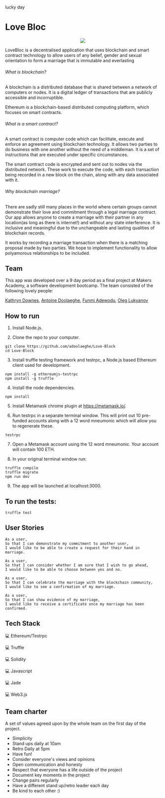 lucky day
# Love Bloc

<p align="center">
  <img src="https://media.giphy.com/media/l378xsJp3Yw4zYiJ2/giphy.gif" />
</p>


LoveBloc is a decentralised application that uses blockchain and smart contract technology to allow users of any belief, gender and sexual orientation to form a marriage that is immutable and everlasting


###### What is blockchain?
A blockchain is a distributed database that is shared between a network of computers or nodes. It is a digital ledger of transactions that are publicly accessible and incorruptible.

Ethereum is a blockchain-based distributed computing platform, which focuses on smart contracts.
###### What is a smart contract?
A smart contract is computer code which can facilitate, execute and enforce an agreement using blockchain technology. It allows two parties to do business with one another without the need of a middleman. It is a set of instructions that are executed under specific circumstances.

The smart contract code is encrypted and sent out to nodes via the distributed network. These work to execute the code, with each transaction being recorded in a new block on the chain, along with any data associated with it. 
###### Why blockchain marriage?
There are sadly still many places in the world where certain groups cannot demonstrate their love and commitment through a legal marriage contract. Our app allows anyone to create a marriage with their partner in any location(as long as there is internet!) and without any state interference. It is inclusive and meaningful due to the unchangeable and lasting qualities of blockchain records.

It works by recording a marriage transaction when there is a matching proposal made by two parties.
We hope to implement functionality to allow polyamorous relationships to be included.

## Team
This app was developed over a 9 day period as a final project at Makers Academy, a software development bootcamp. The team consisted of the following lovely people:

[Kathryn Downes](https://github.com/kitkat119), [Antoine Doolaeghe](https://github.com/adoolaeghe), [Funmi Adewodu](https://github.com/funmia), [Oleg Lukyanov](https://github.com/oleglukyanov)


## How to run
1. Install Node.js.

2. Clone the repo to your computer.
```
git clone https://github.com/adoolaeghe/Love-Block
cd Love-Block
```

3. Install truffle testing framework and testrpc, a Node.js based Ethereum client used for development.
```
npm install -g ethereumjs-testrpc
npm install -g truffle
```

4. Install the node dependencies.
```
npm install
```

5. Install Metamask chrome plugin at https://metamask.io/.

6. Run testrpc in a separate terminal window. This will print out 10 pre-funded accounts along with a 12 word mneumonic which will allow you to regenerate these.
```
testrpc
```

7. Open a Metamask account using the 12 word mneumonic. Your account will contain 100 ETH.

8. In your original terminal window run:
```
truffle compile
truffle migrate
npm run dev
```
9. The app will be launched at localhost:3000.


## To run the tests:
```
truffle test
```

## User Stories

```
As a user,
So that I can demonstrate my commitment to another user,
I would like to be able to create a request for their hand in marriage.

As a user,
So that I can consider whether I am sure that I wish to go ahead,
I would like to be able to choose between yes and no.

As a user,
So that I can celebrate the marriage with the blockchain community,
I would like to see a confirmation of my marriage.

As a user,
So that I can show evidence of my marriage,
I would like to receive a certificate once my marriage has been confirmed.
```

## Tech Stack

:computer: Ethereum/Testrpc

:computer: Truffle

:computer: Solidity

:computer: Javascript

:computer: Jade

:computer: Web3.js

## Team charter

A set of values agreed upon by the whole team on the first day of the project.

* Simplicity
* Stand ups daily at 10am
* Retro Daily at 5pm
* Have fun!
* Consider everyone's views and opinions
* Open communication and honesty
* Respect that everyone has a life outside of the project
* Document key moments in the project
* Change pairs regularly
* Have a different stand up/retro leader each day
* Be kind to each other :)

